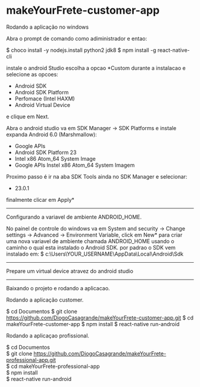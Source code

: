 # makeYourFrete-customer-app
Rodando a aplicação no windows

Abra o prompt de comando como adiministrador 
e entao:

$ choco install -y nodejs.install python2 jdk8
$ npm install -g react-native-cli

instale o android Studio escolha a opcao *Custom durante a instalacao
e selecione as opcoes:

* Android SDK
* Android SDK Platform
* Perfomace (Intel HAXM)
* Android Virtual Device

e clique em Next.

Abra o android studio va em SDK Manager -> SDK Platforms 
e instale expanda Android 6.0 (Marshmallow):

* Google APIs
* Android SDK Platform 23
* Intel x86 Atom_64 System Image
* Google APIs Instel x86 Atom_64 System Imagem

Proximo passo é ir na aba SDK Tools ainda no SDK Manager e selecionar:

* 23.0.1

finalmente clicar em Apply*

_________________

Configurando a variavel de ambiente ANDROID_HOME.

No painel de controle do windows va em System and security -> Change settings -> Advanced -> Environment Variable, 
click em New* para criar uma nova variavel de ambiente chamada ANDROID_HOME usando o caminho o qual esta instalado o Android SDK.
por padrao o SDK vem instalado em: 
$ c:\Users\YOUR_USERNAME\AppData\Local\Android\Sdk

------------------

Prepare um virtual device atravez do android studio

______________________

Baixando o projeto e rodando a aplicacao.

Rodando a aplicação customer.

$ cd Documentos
$ git clone https://github.com/DiogoCasagrande/makeYourFrete-customer-app.git
$ cd makeYourFrete-customer-app
$ npm install
$ react-native run-android

Rodando a aplicaçao profissional.

$ cd Documentos<br/>
$ git clone https://github.com/DiogoCasagrande/makeYourFrete-professional-app.git<br/>
$ cd makeYourFrete-professional-app<br/>
$ npm install<br/>
$ react-native run-android<br/>
